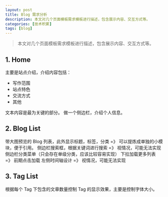 ```yaml
---
layout: post
title: Blog 需求分析
description: 本文对几个页面模板需求模板进行描述，包含展示内容、交互方式等。
categories: [技术积累]
tags: [blog]
---
```


> 本文对几个页面模板需求模板进行描述，包含展示内容、交互方式等。

<!--more-->

## 1. Home

主要是站点介绍，介绍内容包括：

- 写作范围
- 站点特色
- 交流方式
- 其他

文本内容是最为关键的部分。
做一个侧边栏，介绍个人信息。

## 2. Blog List

带大图预览的 Blog 列表，此外显示标题，标签，分类 =》 可以提炼成单独的小模块，便于引用。
侧边栏搜索框，根据关键词进行搜索 =》 视情况，可能无法实现
侧边栏分类菜单（只会存在单级分类，应该比较容易实现）
下拉加载更多列表 =》 前期点击加载
左侧时间轴设计 =》 视情况，可能无法实现

## 3. Tag List

根据每个 Tag 下包含的文章数量控制 Tag 的显示效果，主要是控制字体大小。

